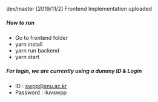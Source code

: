 dev/master
[2019/11/2] Frontend Implementation uploaded

##### How to run
- Go to frontend folder
- yarn install
- yarn run backend
- yarn start

##### For login, we are currently using a dummy ID & Login 
- ID : swpp@snu.ac.kr
- Password : iluvswpp
